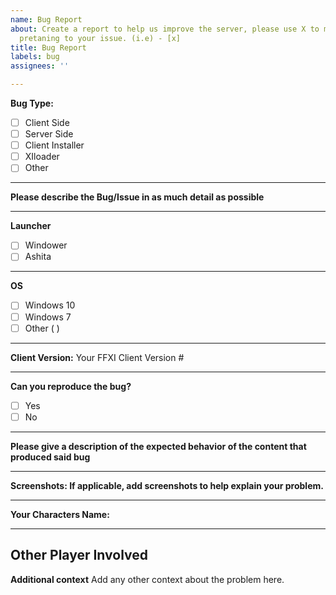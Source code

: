 ```yaml
---
name: Bug Report
about: Create a report to help us improve the server, please use X to mark the boxes
  pretaning to your issue. (i.e) - [x]
title: Bug Report
labels: bug
assignees: ''

---
```


**Bug Type:**
- [ ] Client Side
- [ ] Server Side
- [ ] Client Installer
- [ ] XIloader
- [ ] Other
------------------------------------------------------------------------------------------------------------------
**Please describe the Bug/Issue in as much detail as possible**

------------------------------------------------------------------------------------------------------------------
**Launcher**
- [ ] Windower
- [ ] Ashita
------------------------------------------------------------------------------------------------------------------
**OS**
- [ ] Windows 10
- [ ] Windows 7
- [ ] Other (         )
------------------------------------------------------------------------------------------------------------------
**Client Version:**
Your FFXI Client Version #

------------------------------------------------------------------------------------------------------------------
**Can you reproduce the bug?**
- [ ] Yes
- [ ] No
------------------------------------------------------------------------------------------------------------------
**Please give a description of the expected behavior of the content that produced said bug**

------------------------------------------------------------------------------------------------------------------
**Screenshots: If applicable, add screenshots to help explain your problem.**

------------------------------------------------------------------------------------------------------------------

**Your Characters Name:**
 
------------------------------------------------------------------------------------------------------------------
**Other Player Involved**
------------------------------------------------------------------------------------------------------------------
**Additional context**
Add any other context about the problem here.
